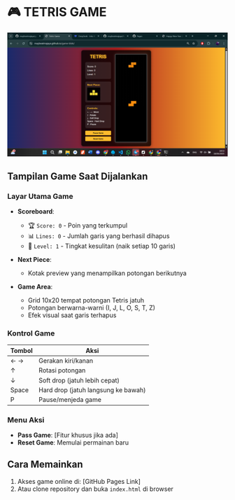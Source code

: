 # 🎮 TETRIS GAME

![Screenshot Game Tetris](tetris-screenshot.png) <!-- Ganti dengan screenshot aktual -->

## Tampilan Game Saat Dijalankan

### Layar Utama Game
- **Scoreboard**:
  - 🏆 `Score: 0` - Poin yang terkumpul
  - 📊 `Lines: 0` - Jumlah garis yang berhasil dihapus
  - 🚀 `Level: 1` - Tingkat kesulitan (naik setiap 10 garis)

- **Next Piece**:
  - Kotak preview yang menampilkan potongan berikutnya

- **Game Area**:
  - Grid 10x20 tempat potongan Tetris jatuh
  - Potongan berwarna-warni (I, J, L, O, S, T, Z)
  - Efek visual saat garis terhapus

### Kontrol Game
| Tombol | Aksi |
|--------|------|
| ← → | Gerakan kiri/kanan |
| ↑ | Rotasi potongan |
| ↓ | Soft drop (jatuh lebih cepat) |
| Space | Hard drop (jatuh langsung ke bawah) |
| P | Pause/menjeda game |

### Menu Aksi
- **Pass Game**: [Fitur khusus jika ada]
- **Reset Game**: Memulai permainan baru

## Cara Memainkan
1. Akses game online di: [GitHub Pages Link]
2. Atau clone repository dan buka `index.html` di browser
